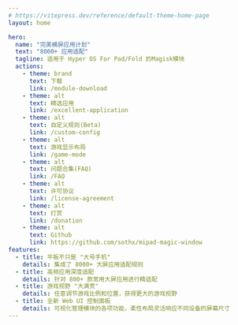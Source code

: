 ```yaml
---
# https://vitepress.dev/reference/default-theme-home-page
layout: home

hero:
  name: "完美横屏应用计划"
  text: "8000+ 应用适配"
  tagline: 适用于 Hyper OS For Pad/Fold 的Magisk模块
  actions:
    - theme: brand
      text: 下载
      link: /module-download
    - theme: alt
      text: 精选应用
      link: /excellent-application
    - theme: alt
      text: 自定义规则(Beta)
      link: /custom-config
    - theme: alt
      text: 游戏显示布局
      link: /game-mode
    - theme: alt
      text: 问题合集(FAQ)
      link: /FAQ
    - theme: alt
      text: 许可协议
      link: /license-agreement
    - theme: alt
      text: 打赏
      link: /donation
    - theme: alt
      text: Github
      link: https://github.com/sothx/mipad-magic-window
features:
  - title: 平板不只是 "大号手机"
    details: 集成了 8000+ 大屏应用适配规则
  - title: 高频应用深度适配
    details: 针对 800+ 款常用大屏应用进行精适配
  - title: 游戏视野 "大满贯"
    details: 任意调节游戏比例和位置，获得更大的游戏视野
  - title: 全新 Web UI 控制面板
    details: 可视化管理模块的各项功能，柔性布局灵活响应不同设备的屏幕尺寸
---
```


